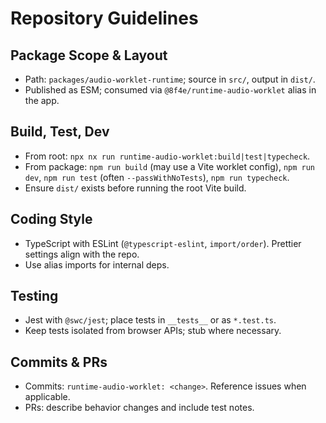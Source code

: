 # Repository Guidelines

## Package Scope & Layout
- Path: `packages/audio-worklet-runtime`; source in `src/`, output in `dist/`.
- Published as ESM; consumed via `@8f4e/runtime-audio-worklet` alias in the app.

## Build, Test, Dev
- From root: `npx nx run runtime-audio-worklet:build|test|typecheck`.
- From package: `npm run build` (may use a Vite worklet config), `npm run dev`, `npm run test` (often `--passWithNoTests`), `npm run typecheck`.
- Ensure `dist/` exists before running the root Vite build.

## Coding Style
- TypeScript with ESLint (`@typescript-eslint`, `import/order`). Prettier settings align with the repo.
- Use alias imports for internal deps.

## Testing
- Jest with `@swc/jest`; place tests in `__tests__` or as `*.test.ts`.
- Keep tests isolated from browser APIs; stub where necessary.

## Commits & PRs
- Commits: `runtime-audio-worklet: <change>`. Reference issues when applicable.
- PRs: describe behavior changes and include test notes.
